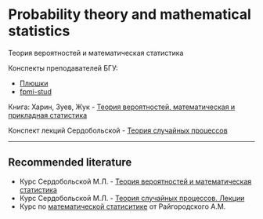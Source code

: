 # Probability theory and mathematical statistics
Теория вероятностей и математическая статистика

Конспекты преподавателей БГУ:

- [Плюшки](https://drive.google.com/drive/folders/1NNIUODzOGp-Cc9NyngQPI01965ppbqLu)
- [fpmi-stud](https://drive.google.com/drive/folders/1Ltq8b-wlIQGcX9Anc-ZMV622Bsr8z-bN)

Книга: Харин, Зуев, Жук - [Теория вероятностей, математическая и прикладная статистика](https://temablag.github.io/BSU/prob_and_math_stat/%D0%A5%D0%B0%D1%80%D0%B8%D0%BD_%D0%97%D1%83%D0%B5%D0%B2_%D0%96%D1%83%D0%BA.pdf)

Конспект лекций Сердобольской - [Теория случайных процессов](https://temablag.github.io/BSU/prob_and_math_stat/theory-of-random-processes-serdobolskaya.pdf)

---
## Recommended literature
- Курс Сердобольской М.Л. - [Теория вероятностей и математическая статистика](https://teach-in.ru/course/tvims)
- Курс Сердобольской М.Л. - [Теория случайных процессов. Лекции](https://teach-in.ru/course/theory-of-random-processes-lectures-serdobolskaya)
- Курс по [математической статиситике](https://www.youtube.com/watch?v=aJokwg6c2KQ&list=PLthfp5exSWErTVWq4cVtRXDw5MqBqavJ1) от Райгородского А.М.

